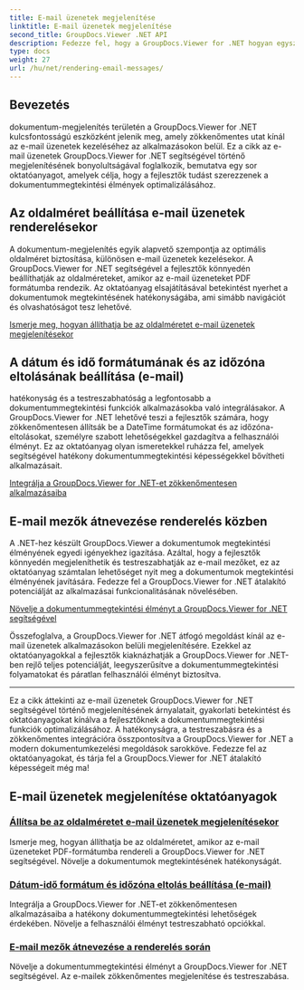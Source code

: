 ```yaml
---
title: E-mail üzenetek megjelenítése
linktitle: E-mail üzenetek megjelenítése
second_title: GroupDocs.Viewer .NET API
description: Fedezze fel, hogy a GroupDocs.Viewer for .NET hogyan egyszerűsíti le az e-mail üzenetek PDF formátumba való megjelenítését. Ismerje meg az oldalméret beállítását, a DateTime formátum beállítását és a mezők hatékony átnevezését.
type: docs
weight: 27
url: /hu/net/rendering-email-messages/
---
```

## Bevezetés

dokumentum-megjelenítés területén a GroupDocs.Viewer for .NET kulcsfontosságú eszközként jelenik meg, amely zökkenőmentes utat kínál az e-mail üzenetek kezeléséhez az alkalmazásokon belül. Ez a cikk az e-mail üzenetek GroupDocs.Viewer for .NET segítségével történő megjelenítésének bonyolultságával foglalkozik, bemutatva egy sor oktatóanyagot, amelyek célja, hogy a fejlesztők tudást szerezzenek a dokumentummegtekintési élmények optimalizálásához.

## Az oldalméret beállítása e-mail üzenetek renderelésekor

A dokumentum-megjelenítés egyik alapvető szempontja az optimális oldalméret biztosítása, különösen e-mail üzenetek kezelésekor. A GroupDocs.Viewer for .NET segítségével a fejlesztők könnyedén beállíthatják az oldalméreteket, amikor az e-mail üzeneteket PDF formátumba rendezik. Az oktatóanyag elsajátításával betekintést nyerhet a dokumentumok megtekintésének hatékonyságába, ami simább navigációt és olvashatóságot tesz lehetővé.

[Ismerje meg, hogyan állíthatja be az oldalméretet e-mail üzenetek megjelenítésekor](./adjust-page-size-email/)

## A dátum és idő formátumának és az időzóna eltolásának beállítása (e-mail)

hatékonyság és a testreszabhatóság a legfontosabb a dokumentummegtekintési funkciók alkalmazásokba való integrálásakor. A GroupDocs.Viewer for .NET lehetővé teszi a fejlesztők számára, hogy zökkenőmentesen állítsák be a DateTime formátumokat és az időzóna-eltolásokat, személyre szabott lehetőségekkel gazdagítva a felhasználói élményt. Ez az oktatóanyag olyan ismeretekkel ruházza fel, amelyek segítségével hatékony dokumentummegtekintési képességekkel bővítheti alkalmazásait.

[Integrálja a GroupDocs.Viewer for .NET-et zökkenőmentesen alkalmazásaiba](./set-date-time-format-offset-email/)

## E-mail mezők átnevezése renderelés közben

A .NET-hez készült GroupDocs.Viewer a dokumentumok megtekintési élményének egyedi igényekhez igazítása. Azáltal, hogy a fejlesztők könnyedén megjeleníthetik és testreszabhatják az e-mail mezőket, ez az oktatóanyag számtalan lehetőséget nyit meg a dokumentumok megtekintési élményének javítására. Fedezze fel a GroupDocs.Viewer for .NET átalakító potenciálját az alkalmazásai funkcionalitásának növelésében.

[Növelje a dokumentummegtekintési élményt a GroupDocs.Viewer for .NET segítségével](./rename-email-fields/)

Összefoglalva, a GroupDocs.Viewer for .NET átfogó megoldást kínál az e-mail üzenetek alkalmazásokon belüli megjelenítésére. Ezekkel az oktatóanyagokkal a fejlesztők kiaknázhatják a GroupDocs.Viewer for .NET-ben rejlő teljes potenciálját, leegyszerűsítve a dokumentummegtekintési folyamatokat és páratlan felhasználói élményt biztosítva.

--- 

Ez a cikk áttekinti az e-mail üzenetek GroupDocs.Viewer for .NET segítségével történő megjelenítésének árnyalatait, gyakorlati betekintést és oktatóanyagokat kínálva a fejlesztőknek a dokumentummegtekintési funkciók optimalizálásához. A hatékonyságra, a testreszabásra és a zökkenőmentes integrációra összpontosítva a GroupDocs.Viewer for .NET a modern dokumentumkezelési megoldások sarokköve. Fedezze fel az oktatóanyagokat, és tárja fel a GroupDocs.Viewer for .NET átalakító képességeit még ma!
## E-mail üzenetek megjelenítése oktatóanyagok
### [Állítsa be az oldalméretet e-mail üzenetek megjelenítésekor](./adjust-page-size-email/)
Ismerje meg, hogyan állíthatja be az oldalméretet, amikor az e-mail üzeneteket PDF-formátumba rendereli a GroupDocs.Viewer for .NET segítségével. Növelje a dokumentumok megtekintésének hatékonyságát.
### [Dátum-idő formátum és időzóna eltolás beállítása (e-mail)](./set-date-time-format-offset-email/)
Integrálja a GroupDocs.Viewer for .NET-et zökkenőmentesen alkalmazásaiba a hatékony dokumentummegtekintési lehetőségek érdekében. Növelje a felhasználói élményt testreszabható opciókkal.
### [E-mail mezők átnevezése a renderelés során](./rename-email-fields/)
Növelje a dokumentummegtekintési élményt a GroupDocs.Viewer for .NET segítségével. Az e-mailek zökkenőmentes megjelenítése és testreszabása.
